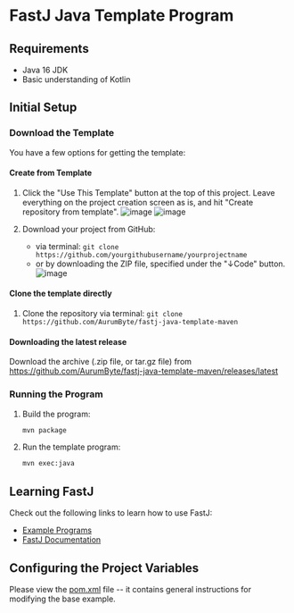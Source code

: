 # FastJ Java Template Program

## Requirements
- Java 16 JDK
- Basic understanding of Kotlin


## Initial Setup

### Download the Template
You have a few options for getting the template:

#### Create from Template
1. Click the "Use This Template" button at the top of this project. Leave everything on the project creation screen as is, and hit "Create repository from template".
   ![image](https://user-images.githubusercontent.com/64715411/125542737-6eb23326-d07a-4a28-89af-dcacb4f01cac.png)
   ![image](https://user-images.githubusercontent.com/64715411/125543010-b960404a-ad40-431c-ab31-c097f52574bb.png)

2. Download your project from GitHub:
    - via terminal: `git clone https://github.com/yourgithubusername/yourprojectname`
    - or by downloading the ZIP file, specified under the "↓Code" button.
      ![image](https://user-images.githubusercontent.com/64715411/125545310-c62610da-1eb5-4e80-86b3-352b1ea16612.png)

#### Clone the template directly
1. Clone the repository via terminal: `git clone https://github.com/AurumByte/fastj-java-template-maven`

#### Downloading the latest release
Download the archive (.zip file, or tar.gz file) from https://github.com/AurumByte/fastj-java-template-maven/releases/latest


### Running the Program
1. Build the program:
    ```bash
    mvn package
    ```
2. Run the template program:
    ```bash
    mvn exec:java
    ```

## Learning FastJ
Check out the following links to learn how to use FastJ:
- [Example Programs](https://github.com/fastjengine/FastJ/tree/main/src/example)
- [FastJ Documentation](https://javadoc.io/doc/io.github.lucasstarsz.fastj/fastj-library/latest/fastj.library/module-summary.html)


## Configuring the Project Variables
Please view the [pom.xml](pom.xml) file -- it contains general instructions for modifying the base example.


[jdk-link]: https://adoptopenjdk.net/?variant=openjdk16 "Java 16 JDK Download"
[Terminals Are Different]: https://gist.github.com/lucasstarsz/9bbc306f8655b916367d557043e498ad "Terminals Access Files Differently"
[example-programs-readme-link]: http://fastj.me/tree/main/src/example "FastJ Examples"
[documentation-link]: https://javadoc.io/doc/io.github.lucasstarsz.fastj/fastj-library "FastJ API Documentation"

 
